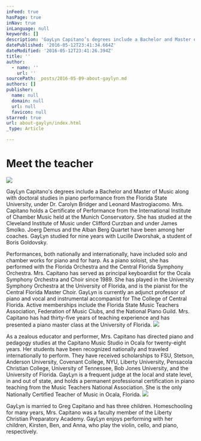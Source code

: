 ```yaml
---
inFeed: true
hasPage: true
inNav: true
inLanguage: null
keywords: []
description: 'GayLyn Capitano’s degrees include a Bachelor and Master of Music along with doctoral studies in piano performance from the Florida State University, under Dr. Carolyn Bridger and Leonard Mastrogiacomo. Mrs. Capitano holds a Certificate of Performance from the International Institute of Chamber Music held at the Munich Conservatory. She has studied at the Cleveland Institute of Music under Clifford Curzban and under James Smolko. Joerg Demus and the Alban Berg Quartet have been among her coaches. GayLyn studied for nine years with Lucille Dworshak, a student of Boris Goldovsky.'
datePublished: '2016-05-12T23:41:34.664Z'
dateModified: '2016-05-12T23:41:26.394Z'
title: ''
author:
  - name: ''
    url: ''
sourcePath: _posts/2016-05-09-about-gaylyn.md
authors: []
publisher:
  name: null
  domain: null
  url: null
  favicon: null
starred: true
url: about-gaylyn/index.html
_type: Article

---
```

# Meet the teacher
![](https://the-grid-user-content.s3-us-west-2.amazonaws.com/8c77ac70-0b3a-4971-b530-8bc4d3e61773.jpg)

GayLyn Capitano's degrees include a Bachelor and Master of Music along with doctoral studies in piano performance from the Florida State University, under Dr. Carolyn Bridger and Leonard Mastrogiacomo. Mrs. Capitano holds a Certificate of Performance from the International Institute of Chamber Music held at the Munich Conservatory. She has studied at the Cleveland Institute of Music under Clifford Curzban and under James Smolko. Joerg Demus and the Alban Berg Quartet have been among her coaches. GayLyn studied for nine years with Lucille Dworshak, a student of Boris Goldovsky.

Performances, both nationally and internationally, have included solo and chamber works for piano and for harp. As a piano soloist, she has performed with the Florida Orchestra and the Central Florida Symphony Orchestra. Mrs. Capitano has served as principal keyboardist for the Ocala Symphony Orchestra and Choir since 1989\. She has played in the University Symphony Orchestra at the University of Florida, and is the pianist for the Central Florida Master Choir. GayLyn is currently an adjunct professor of piano and vocal and instrumental accompanist for The College of Central Florida. Active memberships include the Florida State Music Teachers Association, Federation of Music Clubs, and the National Piano Guild. Mrs. Capitano has had thirty-five years of teaching experience and has presented a piano master class at the University of Florida. ![](https://the-grid-user-content.s3-us-west-2.amazonaws.com/7ecf4d9d-14d3-419b-8e91-00a23b9b5627.jpg)

As a zealous educator and performer, Mrs. Capitano has directed piano and pedagogy studies at the Capitano Music Studio in Ocala for twenty-eight years. Her students have been recognized nationally and traveled internationally to perform. They have received scholarships to FSU, Stetson, Anderson University, Covenant College, NYU, Liberty University, Pensacola Christian College, University of Tennessee, Bob Jones University, and the University of Florida. GayLyn is a frequent judge at the local and state level, in and out of state, and holds a permanent professional certification in piano teaching from the Music Teachers National Association. She is the only Nationally Certified Teacher of Music in Ocala, Florida.
![](https://the-grid-user-content.s3-us-west-2.amazonaws.com/92fcbc36-eb87-4121-98bb-ed847489e586.jpg)

GayLyn is married to Greg Capitano and has three children. Homeschooling for many years, Mrs. Capitano was a faculty member of the Liberty Christian Preparatory Academy. GayLyn enjoys performing with her children, Kirsten, Ben, and Anna, who play the violin, cello, and piano, respectively.